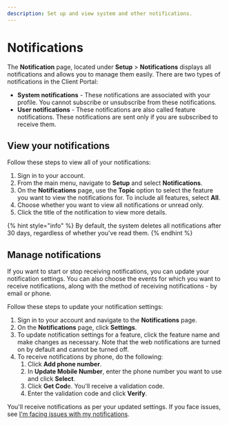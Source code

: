 ```yaml
---
description: Set up and view system and other notifications.
---
```


# Notifications

The **Notification** page, located under **Setup** > **Notifications** displays all notifications and allows you to manage them easily.  There are two types of notifications in the Client Portal:

* **System notifications** - These notifications are associated with your profile. You cannot subscribe or unsubscribe from these notifications.
* **User notifications** - These notifications are also called feature notifications. These notifications are sent only if you are subscribed to receive them.

## View your notifications

Follow these steps to view all of your notifications:

1. Sign in to your account.&#x20;
2. From the main menu, navigate to **Setup** and select **Notifications**.&#x20;
3. On the **Notifications** page, use the **Topic** option to select the feature you want to view the notifications for. To include all features, select **All**.
4. Choose whether you want to view all notifications or unread only.
5. Click the title of the notification to view more details.&#x20;

{% hint style="info" %}
By default, the system deletes all notifications after 30 days, regardless of whether you've read them.
{% endhint %}

## Manage notifications

If you want to start or stop receiving notifications, you can update your notification settings. You can also choose the events for which you want to receive notifications, along with the method of receiving notifications - by email or phone.&#x20;

Follow these steps to update your notification settings:

1. Sign in to your account and navigate to the **Notifications** page.
2. On the **Notifications** page, click **Settings**.
3. To update notification settings for a feature, click the feature name and make changes as necessary. Note that the web notifications are turned on by default and cannot be turned off.
4. To receive notifications by phone, do the following:
   1. Click **Add phone number**.
   2. In **Update Mobile Number**, enter the phone number you want to use and click **Select**.&#x20;
   3. Click **Get Cod**e. You'll receive a validation code.
   4. Enter the validation code and click **Verify**.

You'll receive notifications as per your updated settings. If you face issues, see [I'm facing issues with my notifications](../help-and-support/frequently-asked-questions/im-facing-issues-with-notifications.md).&#x20;
